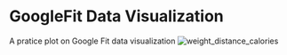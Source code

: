 # GoogleFit Data Visualization

A pratice plot on Google Fit data visualization
![weight_distance_calories](https://github.com/guanjiew/GoogleFitVisual/assets/41277559/32bd354f-350e-46a8-af27-28936082af54)
